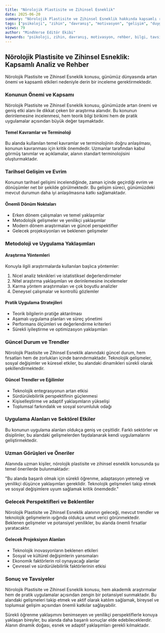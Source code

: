 ```yaml
---
title: "Nörolojik Plastisite ve Zihinsel Esneklik"
date: 2025-06-20
summary: "Nörolojik Plastisite ve Zihinsel Esneklik hakkında kapsamlı rehber ve uzman tavsiyeleri ile detaylı bilgiler."
tags: ["psikoloji", "zihin", "davranış", "motivasyon", "gelişim", "duygular"]
views: 79
author: "MindVerse Editör Ekibi"
keywords: "psikoloji, zihin, davranış, motivasyon, rehber, bilgi, tavsiye"
---
```


## Nörolojik Plastisite ve Zihinsel Esneklik: Kapsamlı Analiz ve Rehber

Nörolojik Plastisite ve Zihinsel Esneklik konusu, günümüz dünyasında artan önemi ve kapsamlı etkileri nedeniyle derin bir inceleme gerektirmektedir.

### Konunun Önemi ve Kapsamı

Nörolojik Plastisite ve Zihinsel Esneklik konusu, günümüzde artan önemi ve geniş etki alanı ile dikkat çeken bir araştırma alanıdır. Bu konunun derinlemesine incelenmesi, hem teorik bilgi birikimi hem de pratik uygulamalar açısından büyük değer taşımaktadır.

#### Temel Kavramlar ve Terminoloji

Bu alanda kullanılan temel kavramlar ve terminolojinin doğru anlaşılması, konunun kavranması için kritik önemdedir. Uzmanlar tarafından kabul görmüş tanımlar ve açıklamalar, alanın standart terminolojisini oluşturmaktadır.

### Tarihsel Gelişim ve Evrim

Konunun tarihsel gelişimi incelendiğinde, zaman içinde geçirdiği evrim ve dönüşümler net bir şekilde görülmektedir. Bu gelişim süreci, günümüzdeki mevcut durumun daha iyi anlaşılmasına katkı sağlamaktadır.

#### Önemli Dönüm Noktaları
- Erken dönem çalışmaları ve temel yaklaşımlar
- Metodolojik gelişmeler ve yenilikçi yaklaşımlar
- Modern dönem araştırmaları ve güncel perspektifler
- Gelecek projeksiyonları ve beklenen gelişmeler

### Metodoloji ve Uygulama Yaklaşımları

#### Araştırma Yöntemleri
Konuyla ilgili araştırmalarda kullanılan başlıca yöntemler:
1. Nicel analiz teknikleri ve istatistiksel değerlendirmeler
2. Nitel araştırma yaklaşımları ve derinlemesine incelemeler
3. Karma yöntem araştırmaları ve çok boyutlu analizler
4. Deneysel çalışmalar ve kontrollü gözlemler

#### Pratik Uygulama Stratejileri
- Teorik bilgilerin pratiğe aktarılması
- Aşamalı uygulama planları ve süreç yönetimi
- Performans ölçümleri ve değerlendirme kriterleri
- Sürekli iyileştirme ve optimizasyon yaklaşımları

### Güncel Durum ve Trendler

Nörolojik Plastisite ve Zihinsel Esneklik alanındaki güncel durum, hem fırsatları hem de zorlukları içinde barındırmaktadır. Teknolojik gelişmeler, sosyal değişimler ve küresel etkiler, bu alandaki dinamikleri sürekli olarak şekillendirmektedir.

#### Güncel Trendler ve Eğilimler
- Teknolojik entegrasyonun artan etkisi
- Sürdürülebilirlik perspektifinin güçlenmesi
- Kişiselleştirme ve adaptif yaklaşımların yükselişi
- Toplumsal farkındalık ve sosyal sorumluluk odağı

### Uygulama Alanları ve Sektörel Etkiler

Bu konunun uygulama alanları oldukça geniş ve çeşitlidir. Farklı sektörler ve disiplinler, bu alandaki gelişmelerden faydalanarak kendi uygulamalarını geliştirmektedir.

### Uzman Görüşleri ve Öneriler

Alanında uzman kişiler, nörolojik plastisite ve zihinsel esneklik konusunda şu temel önerilerde bulunmaktadır:

"Bu alanda başarılı olmak için sürekli öğrenme, adaptasyon yeteneği ve yenilikçi düşünce yaklaşımları gereklidir. Teknolojik gelişmeleri takip etmek ve sosyal değişimlere uyum sağlamak kritik önemdedir."

### Gelecek Perspektifleri ve Beklentiler

Nörolojik Plastisite ve Zihinsel Esneklik alanının geleceği, mevcut trendler ve teknolojik gelişmelerin ışığında oldukça umut verici görünmektedir. Beklenen gelişmeler ve potansiyel yenilikler, bu alanda önemli fırsatlar yaratacaktır.

#### Gelecek Projeksiyon Alanları
- Teknolojik inovasyonların beklenen etkileri
- Sosyal ve kültürel değişimlerin yansımaları
- Ekonomik faktörlerin rol oynayacağı alanlar
- Çevresel ve sürdürülebilirlik faktörlerinin etkisi

### Sonuç ve Tavsiyeler

Nörolojik Plastisite ve Zihinsel Esneklik konusu, hem akademik araştırmalar hem de pratik uygulamalar açısından zengin bir potansiyel sunmaktadır. Bu alandaki gelişmeleri takip etmek ve aktif olarak katılım sağlamak, bireysel ve toplumsal gelişim açısından önemli katkılar sağlayabilir.

Sürekli öğrenme yaklaşımını benimseyen ve yenilikçi perspektiflerle konuya yaklaşan bireyler, bu alanda daha başarılı sonuçlar elde edebileceklerdir. Alanın dinamik doğası, esnek ve adaptif yaklaşımları gerekli kılmaktadır.

